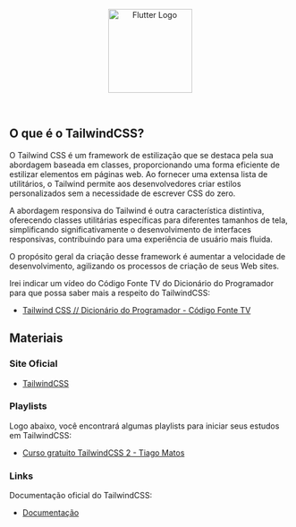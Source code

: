 <p align="center">
    <image src="../logos/tailwind-css-logo.png"  height="150px" alt="Flutter Logo" />
</p>

</br>

## O que é o TailwindCSS?

O Tailwind CSS é um framework de estilização que se destaca pela sua abordagem baseada em classes, proporcionando uma forma eficiente de estilizar elementos em páginas web. Ao fornecer uma extensa lista de utilitários, o Tailwind permite aos desenvolvedores criar estilos personalizados sem a necessidade de escrever CSS do zero.

A abordagem responsiva do Tailwind é outra característica distintiva, oferecendo classes utilitárias específicas para diferentes tamanhos de tela, simplificando significativamente o desenvolvimento de interfaces responsivas, contribuindo para uma experiência de usuário mais fluida.

O propósito geral da criação desse framework é aumentar a velocidade de desenvolvimento, agilizando os processos de criação de seus Web sites.

Irei indicar um vídeo do Código Fonte TV do Dicionário do Programador para que possa saber mais a respeito do TailwindCSS:

- [Tailwind CSS // Dicionário do Programador - Código Fonte TV](https://youtu.be/i_EKstz3x04?si=D9iV-UsToxdqirsb/)

## Materiais

### Site Oficial

- [TailwindCSS](https://tailwindcss.com/)

### Playlists

Logo abaixo, você encontrará algumas playlists para iniciar seus estudos em TailwindCSS:

- [Curso gratuito TailwindCSS 2 - Tiago Matos](https://www.youtube.com/watch?v=1eLaBow7Zbo&list=PLcoYAcR89n-r1m-tMfV4qndrRWpT_rb9u/)

### Links

Documentação oficial do TailwindCSS:

- [Documentação](https://tailwindcss.com/docs/installation/)
